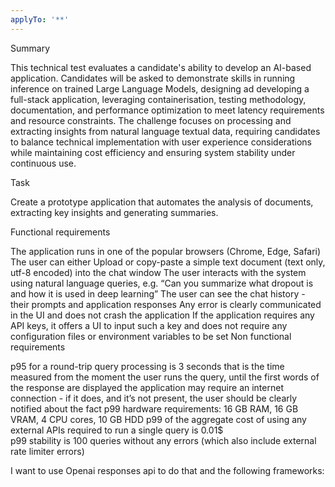 ```yaml
---
applyTo: '**'
---
```

Summary 

This technical test evaluates a candidate's ability to develop an AI-based application. Candidates will be asked to demonstrate skills in running inference on trained Large Language Models, designing ad developing a full-stack application, leveraging containerisation, testing methodology, documentation, and performance optimization to meet latency requirements and resource constraints. The challenge focuses on processing and extracting insights from natural language textual data, requiring candidates to balance technical implementation with user experience considerations while maintaining cost efficiency and ensuring system stability under continuous use. 

 

Task 

Create a prototype application that automates the analysis of documents, extracting key insights and generating summaries. 

 

Functional requirements 

The application runs in one of the popular browsers (Chrome, Edge, Safari) 
The user can either Upload or copy-paste a simple text document (text only, utf-8 encoded) into the chat window 
The user interacts with the system using natural language queries, e.g. “Can you summarize what dropout is and how it is used in deep learning” 
The user can see the chat history - their prompts and application responses 
Any error is clearly communicated in the UI and does not crash the application 
If the application requires any API keys, it offers a UI to input such a key and does not require any configuration files or environment variables to be set 
Non functional requirements 

p95 for a round-trip query processing is 3 seconds 
that is the time measured from the moment the user runs the query, until the first words of the response are displayed 
the application may require an internet connection - if it does, and it’s not present, the user should be clearly notified about the fact 
p99 hardware requirements: 16 GB RAM, 16 GB VRAM, 4 CPU cores, 10 GB HDD 
p99 of the aggregate cost of using any external APIs required to run a single query is 0.01$  
p99 stability is 100 queries without any errors (which also include external rate limiter errors) 


I want to use Openai responses api to do that 
and the following frameworks:
